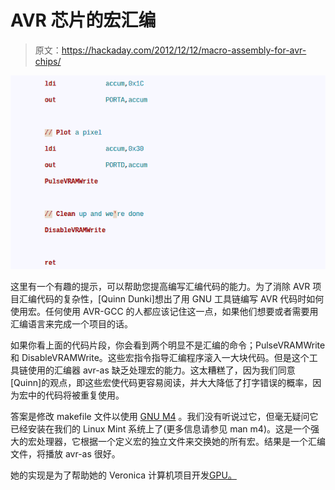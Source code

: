 # AVR 芯片的宏汇编

> 原文：<https://hackaday.com/2012/12/12/macro-assembly-for-avr-chips/>

![avr-macro-assembly](img/514882fddf41515780edca8ab7ed6590.png)

这里有一个有趣的提示，可以帮助您提高编写汇编代码的能力。为了消除 AVR 项目汇编代码的复杂性，[Quinn Dunki]想出了用 GNU 工具链编写 AVR 代码时如何使用宏。任何使用 AVR-GCC 的人都应该记住这一点，如果他们想要或者需要用汇编语言来完成一个项目的话。

如果你看上面的代码片段，你会看到两个明显不是汇编的命令；PulseVRAMWrite 和 DisableVRAMWrite。这些宏指令指导汇编程序滚入一大块代码。但是这个工具链使用的汇编器 avr-as 缺乏处理宏的能力。这太糟糕了，因为我们同意[Quinn]的观点，即这些宏使代码更容易阅读，并大大降低了打字错误的概率，因为宏中的代码将被重复使用。

答案是修改 makefile 文件以使用 [GNU M4](http://www.gnu.org/software/m4/) 。我们没有听说过它，但毫无疑问它已经安装在我们的 Linux Mint 系统上了(更多信息请参见 man m4)。这是一个强大的宏处理器，它根据一个定义宏的独立文件来交换她的所有宏。结果是一个汇编文件，将播放 avr-as 很好。

她的实现是为了帮助她的 Veronica 计算机项目开发[GPU。](http://hackaday.com/2012/04/10/veronica-gets-vram-and-its-own-boot-logo/)